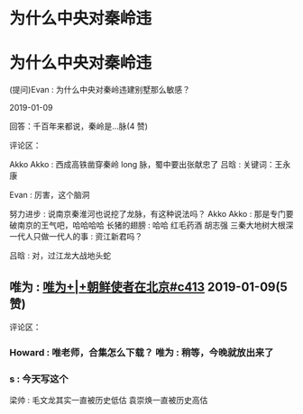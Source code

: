 # 为什么中央对秦岭违

# 为什么中央对秦岭违

(提问)Evan : 为什么中央对秦岭违建别墅那么敏感？

2019-01-09

回答：千百年来都说，秦岭是…脉(4 赞)

评论区：

Akko Akko : 西成高铁凿穿秦岭 long 脉，蜀中要出张献忠了 吕晗 : 关键词：王永康

Evan : 厉害，这个脑洞

努力进步 : 说南京秦淮河也说挖了龙脉，有这种说法吗？ Akko Akko : 那是专门要破南京的王气吧，哈哈哈哈 长猪的翅膀 : 哈哈 红毛药酒 胡志强 三秦大地树大根深 一代人只做一代人的事 : 资江新君吗？

吕晗 : 对，过江龙大战地头蛇

## 唯为 : [唯为](https://mp.weixin.qq.com/s/cXRcR69qgVdcZwXVXFXcwA)[+|+](https://mp.weixin.qq.com/s/cXRcR69qgVdcZwXVXFXcwA)[朝鲜使者在北京](https://mp.weixin.qq.com/s/cXRcR69qgVdcZwXVXFXcwA)[#c413](https://mp.weixin.qq.com/s/cXRcR69qgVdcZwXVXFXcwA) 2019-01-09(5 赞)

评论区：

### Howard : 唯老师，合集怎么下载？ 唯为 : 稍等，今晚就放出来了

### s : 今天写这个

梁帅 : 毛文龙其实一直被历史低估 袁崇焕一直被历史高估
